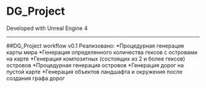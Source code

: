 # DG_Project

Developed with Unreal Engine 4

***
##DG_Project workflow v0.1
Реализовано:
*Процедурная генерация карты мира
    *Генерация определенного количества гексов с островами на карте
    *Генерация композитных (состоящих из 2 и более гексов) островов
*Процедурная генерация островов
    *Генерация дорог на пустой карте
    *Генерация объектов ландшафта и окружения после создания графа дорог
